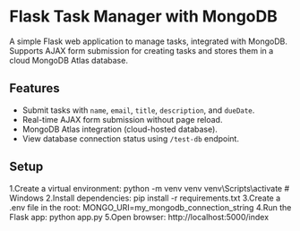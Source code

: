 # Flask Task Manager with MongoDB

A simple Flask web application to manage tasks, integrated with MongoDB.  
Supports AJAX form submission for creating tasks and stores them in a cloud MongoDB Atlas database.

## Features

- Submit tasks with `name`, `email`, `title`, `description`, and `dueDate`.
- Real-time AJAX form submission without page reload.
- MongoDB Atlas integration (cloud-hosted database).
- View database connection status using `/test-db` endpoint.


## Setup


1.Create a virtual environment:
python -m venv venv
venv\Scripts\activate      # Windows
2.Install dependencies:
pip install -r requirements.txt
3.Create a .env file in the root:
MONGO_URI=my_mongodb_connection_string
4.Run the Flask app:
python app.py
5.Open browser: http://localhost:5000/index

